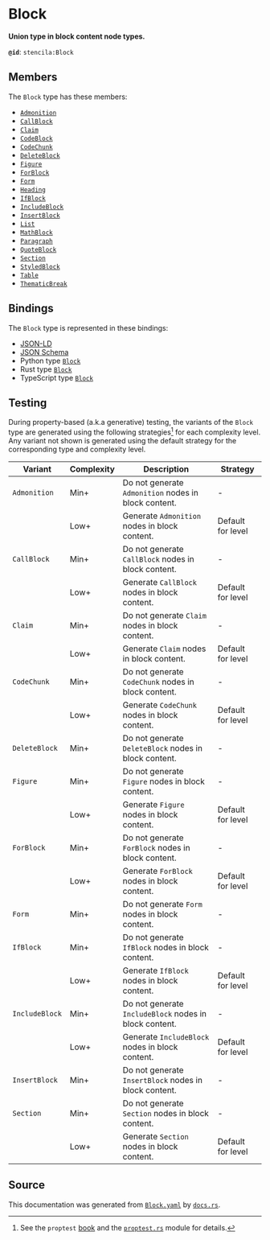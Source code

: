 # Block

**Union type in block content node types.**

**`@id`**: `stencila:Block`

## Members

The `Block` type has these members:

- [`Admonition`](https://github.com/stencila/stencila/blob/main/docs/reference/schema/prose/admonition.md)
- [`CallBlock`](https://github.com/stencila/stencila/blob/main/docs/reference/schema/flow/call-block.md)
- [`Claim`](https://github.com/stencila/stencila/blob/main/docs/reference/schema/works/claim.md)
- [`CodeBlock`](https://github.com/stencila/stencila/blob/main/docs/reference/schema/code/code-block.md)
- [`CodeChunk`](https://github.com/stencila/stencila/blob/main/docs/reference/schema/code/code-chunk.md)
- [`DeleteBlock`](https://github.com/stencila/stencila/blob/main/docs/reference/schema/edits/delete-block.md)
- [`Figure`](https://github.com/stencila/stencila/blob/main/docs/reference/schema/works/figure.md)
- [`ForBlock`](https://github.com/stencila/stencila/blob/main/docs/reference/schema/flow/for-block.md)
- [`Form`](https://github.com/stencila/stencila/blob/main/docs/reference/schema/flow/form.md)
- [`Heading`](https://github.com/stencila/stencila/blob/main/docs/reference/schema/prose/heading.md)
- [`IfBlock`](https://github.com/stencila/stencila/blob/main/docs/reference/schema/flow/if-block.md)
- [`IncludeBlock`](https://github.com/stencila/stencila/blob/main/docs/reference/schema/flow/include-block.md)
- [`InsertBlock`](https://github.com/stencila/stencila/blob/main/docs/reference/schema/edits/insert-block.md)
- [`List`](https://github.com/stencila/stencila/blob/main/docs/reference/schema/prose/list.md)
- [`MathBlock`](https://github.com/stencila/stencila/blob/main/docs/reference/schema/math/math-block.md)
- [`Paragraph`](https://github.com/stencila/stencila/blob/main/docs/reference/schema/prose/paragraph.md)
- [`QuoteBlock`](https://github.com/stencila/stencila/blob/main/docs/reference/schema/prose/quote-block.md)
- [`Section`](https://github.com/stencila/stencila/blob/main/docs/reference/schema/prose/section.md)
- [`StyledBlock`](https://github.com/stencila/stencila/blob/main/docs/reference/schema/style/styled-block.md)
- [`Table`](https://github.com/stencila/stencila/blob/main/docs/reference/schema/works/table.md)
- [`ThematicBreak`](https://github.com/stencila/stencila/blob/main/docs/reference/schema/prose/thematic-break.md)

## Bindings

The `Block` type is represented in these bindings:

- [JSON-LD](https://stencila.org/Block.jsonld)
- [JSON Schema](https://stencila.org/Block.schema.json)
- Python type [`Block`](https://github.com/stencila/stencila/blob/main/python/python/stencila/types/block.py)
- Rust type [`Block`](https://github.com/stencila/stencila/blob/main/rust/schema/src/types/block.rs)
- TypeScript type [`Block`](https://github.com/stencila/stencila/blob/main/typescript/src/types/Block.ts)

## Testing

During property-based (a.k.a generative) testing, the variants of the `Block` type are generated using the following strategies[^1] for each complexity level. Any variant not shown is generated using the default strategy for the corresponding type and complexity level.

| Variant        | Complexity | Description                                            | Strategy          |
| -------------- | ---------- | ------------------------------------------------------ | ----------------- |
| `Admonition`   | Min+       | Do not generate `Admonition` nodes in block content.   | -                 |
|                | Low+       | Generate `Admonition` nodes in block content.          | Default for level |
| `CallBlock`    | Min+       | Do not generate `CallBlock` nodes in block content.    | -                 |
|                | Low+       | Generate `CallBlock` nodes in block content.           | Default for level |
| `Claim`        | Min+       | Do not generate `Claim` nodes in block content.        | -                 |
|                | Low+       | Generate `Claim` nodes in block content.               | Default for level |
| `CodeChunk`    | Min+       | Do not generate `CodeChunk` nodes in block content.    | -                 |
|                | Low+       | Generate `CodeChunk` nodes in block content.           | Default for level |
| `DeleteBlock`  | Min+       | Do not generate `DeleteBlock` nodes in block content.  | -                 |
| `Figure`       | Min+       | Do not generate `Figure` nodes in block content.       | -                 |
|                | Low+       | Generate `Figure` nodes in block content.              | Default for level |
| `ForBlock`     | Min+       | Do not generate `ForBlock` nodes in block content.     | -                 |
|                | Low+       | Generate `ForBlock` nodes in block content.            | Default for level |
| `Form`         | Min+       | Do not generate `Form` nodes in block content.         | -                 |
| `IfBlock`      | Min+       | Do not generate `IfBlock` nodes in block content.      | -                 |
|                | Low+       | Generate `IfBlock` nodes in block content.             | Default for level |
| `IncludeBlock` | Min+       | Do not generate `IncludeBlock` nodes in block content. | -                 |
|                | Low+       | Generate `IncludeBlock` nodes in block content.        | Default for level |
| `InsertBlock`  | Min+       | Do not generate `InsertBlock` nodes in block content.  | -                 |
| `Section`      | Min+       | Do not generate `Section` nodes in block content.      | -                 |
|                | Low+       | Generate `Section` nodes in block content.             | Default for level |

## Source

This documentation was generated from [`Block.yaml`](https://github.com/stencila/stencila/blob/main/schema/Block.yaml) by [`docs.rs`](https://github.com/stencila/stencila/blob/main/rust/schema-gen/src/docs.rs).

[^1]: See the `proptest` [book](https://proptest-rs.github.io/proptest/) and the [`proptest.rs`](https://github.com/stencila/stencila/blob/main/rust/schema/src/proptests.rs) module for details.